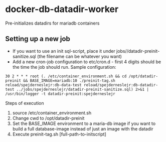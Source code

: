 # docker-db-datadir-worker
Pre-initializes datadirs for mariadb containers


## Setting up a new job
* If you want to use an init sql-script, place it under jobs/<jobname>/datadir-preinit-sanitize.sql (the filename can be whatever you want)
* Add a new cron-job configuration to etc/cron.d - first 4 digits should be the time the job should run. Sample configuration:
```
30 2 * * * root (. /etc/container_environment.sh && cd /opt/datadir-preinit && BASE_IMAGE=mariadb:10 ./preinit-tag.sh reload/spejderneslejr:db-data-test reload/spejderneslejr:db-datadir-test ../jobs/spejderneslejr/datadir-preinit-sanitize.sql) 2>&1 | /usr/bin/logger -t datadir-preinit:spejderneslejr
```

Steps of execution
1. source /etc/container_environment.sh
2. Change cwd to /opt/datadir-preinit
3. Set the BASE_IMAGE environment to a maria-db image if you want to build a full database-image instead of just an image with the datadir
4. Execute preinit-tag.sh <source-db-dump-image> <target-datadir-image> [full-path-to-initscript]
